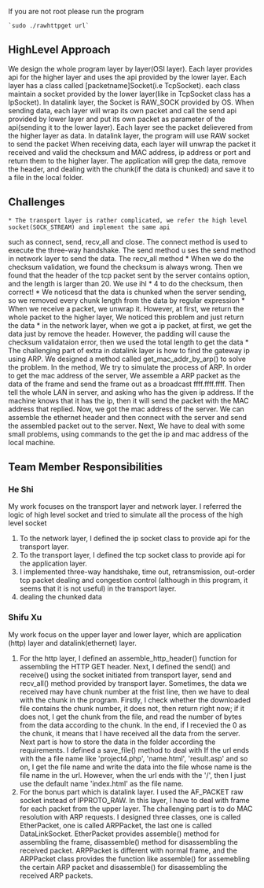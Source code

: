 If you are not root please run the program

    `sudo ./rawhttpget url`


## HighLevel Approach
We design the whole program layer by layer(OSI layer). Each layer provides api for the higher layer and 
uses the api provided by the lower layer. Each layer has a class called [packetname]Socket(i.e TcpSocket).
each class maintain a socket provided by the lower layer(like in TcpSocket class has a IpSocket). In datalink
layer, the Socket is RAW_SOCK provided by OS.
When sending data, each layer will wrap its own packet and call the send api provided by lower layer and put
its own packet as parameter of the api(sending it to the lower layer). Each layer see the packet delievered from the higher layer as data. In datalink layer, the program will use RAW socket to send the packet
When receiving data, each layer will unwrap the packet it received and valid the checksum and MAC address, ip address or port and return them to the higher layer. The application will grep the data, remove the header, and dealing with the chunk(if the data is chunked) and save it to a file in the local folder.
## Challenges
    * The transport layer is rather complicated, we refer the high level socket(SOCK_STREAM) and implement the same api 
such as connect, send, recv_all and close. The connect method is used to execute the three-way handshake. The send method u
ses the send method in network layer to send the data. The recv_all method
    * When we do the checksum validation, we found the checksum is always wrong. Then we found that the header
of the tcp packet sent by the server contains option, and the length is larger than 20. We use ihl * 4 to do
the checksum, then correct!
    * We noticesd that the data is chunked when the server sending, so we removed every chunk length from the data by regular expression
    * When we receive a packet, we unwrap it. However, at first, we return the whole packet to the higher layer,
We noticed this problem and just return the data
    * in the network layer, when we got a ip packet, at first, we get the data just by remove the header. However, the padding will cause the checksum validataion error, then we used the total length to get the data
    * The challenging part of extra in datalink layer is how to find the gateway ip using ARP. We designed a method called 
get_mac_addr_by_arp() to solve the problem. In the method, We try to simulate the process of ARP. In order to get the mac 
address of the server, We assemble a ARP packet as the data of the frame and send the frame out as a broadcast ffff.ffff.ffff. 
Then tell the whole LAN in server, and asking who has the given ip address. If the machine knows that it has the ip, then it will send the packet 
with the MAC address that replied. Now, we got the mac address of the server. We can assemble the ethernet header and then
connect with the server and send the assembled packet out to the server. Next, We have to deal with some small problems, 
using commands to the get the ip and mac address of the local machine. 

## Team Member Responsibilities

###  He Shi
My work focuses on the transport layer and network layer.
I referred the logic of high level socket and tried to simulate all the process of the high level socket
1. To the network layer, I defined the ip socket class to provide api for the transport layer. 
2. To the transport layer, I defined the tcp socket class to provide api for the application layer.
3. I implemented three-way handshake, time out, retransmission, out-order tcp packet dealing and congestion control
(although in this program, it seems that it is not useful) in the transport layer.
4. dealing the chunked data
### Shifu Xu
My work focus on the upper layer and lower layer, which are application (http) layer and datalink(ethernet) layer.
1. For the http layer, I defined an assemble_http_header() function for assembling the HTTP GET header. Next, I defined
the send() and receive() using the socket initiated from transport layer, send and recv_all() method provided by transport
layer. Sometimes, the data we received may have chunk number at the frist line, then we have to deal with the chunk in the
program. Firstly, I check whether the downloaded file contains the chunk number, it does not, then return right now; if 
it does not, I get the chunk from the file, and read the number of bytes from the data according to the chunk. In the 
end, if I recevied the 0 as the chunk, it means that I have received all the data from the server. Next part is how to 
store the data in the folder according the requirements. I defined a save_file() method to deal with If the url ends with 
the a file name like 'project4.php', 'name.html', 'result.asp' and so on, I get the file name and write the data into the
file whose name is the file name in the url. However, when the url ends with the '/', then I just use the default name 
'index.html' as the file name.
2. For the bonus part which is datalink layer. I used the AF_PACKET raw socket instead of IPPROTO_RAW. In this layer, I 
have to deal with frame for each packet from the upper layer. The challenging part is to do MAC resolution with ARP 
requests. I designed three classes, one is called EtherPacket, one is called ARPPacket, the last one is called 
DataLinkSocket. EtherPacket provides assemble() method for assembling the frame, disassemble() method for disassembling
the received packet. ARPPacket is different with normal frame, and the ARPPacket class provides the function like 
assemble() for assemebling the certain ARP packet and disassemble() for disassembling the received ARP packets.
